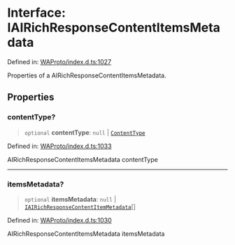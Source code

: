 # Interface: IAIRichResponseContentItemsMetadata

Defined in: [WAProto/index.d.ts:1027](https://github.com/Fokusdotid/bail/blob/82f46c566476ac566bfd781dede14412fcdfb787/WAProto/index.d.ts#L1027)

Properties of a AIRichResponseContentItemsMetadata.

## Properties

### contentType?

> `optional` **contentType**: `null` \| [`ContentType`](../namespaces/AIRichResponseContentItemsMetadata/enumerations/ContentType.md)

Defined in: [WAProto/index.d.ts:1033](https://github.com/Fokusdotid/bail/blob/82f46c566476ac566bfd781dede14412fcdfb787/WAProto/index.d.ts#L1033)

AIRichResponseContentItemsMetadata contentType

***

### itemsMetadata?

> `optional` **itemsMetadata**: `null` \| [`IAIRichResponseContentItemMetadata`](../namespaces/AIRichResponseContentItemsMetadata/interfaces/IAIRichResponseContentItemMetadata.md)[]

Defined in: [WAProto/index.d.ts:1030](https://github.com/Fokusdotid/bail/blob/82f46c566476ac566bfd781dede14412fcdfb787/WAProto/index.d.ts#L1030)

AIRichResponseContentItemsMetadata itemsMetadata
